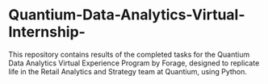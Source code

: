 # Quantium-Data-Analytics-Virtual-Internship-
This repository contains results of the completed tasks for the Quantium Data Analytics Virtual Experience Program by Forage, designed to replicate life in the Retail Analytics and Strategy team at Quantium, using Python.
